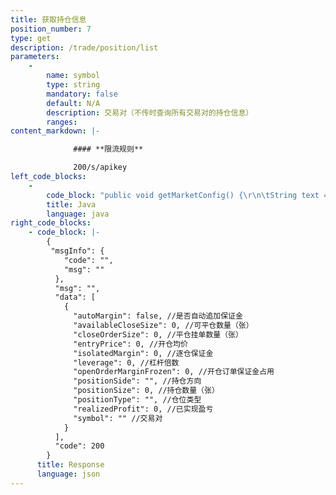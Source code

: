 ```yaml
---
title: 获取持仓信息
position_number: 7
type: get
description: /trade/position/list
parameters:
    -
        name: symbol
        type: string
        mandatory: false
        default: N/A
        description: 交易对（不传时查询所有交易对的持仓信息）
        ranges:
content_markdown: |-

              #### **限流规则**

              200/s/apikey
left_code_blocks:
    -
        code_block: "public void getMarketConfig() {\r\n\tString text = HttpUtil.get(URL + \"/data/api/user/v1/getMarketConfig\");\r\n\tSystem.out.println(text);\r\n}"
        title: Java
        language: java
right_code_blocks:
    - code_block: |-
        {
         "msgInfo": {
            "code": "",
            "msg": ""
          },
          "msg": "",
          "data": [
            {
              "autoMargin": false, //是否自动追加保证金
              "availableCloseSize": 0, //可平仓数量（张）
              "closeOrderSize": 0, //平仓挂单数量（张）
              "entryPrice": 0, //开仓均价
              "isolatedMargin": 0, //逐仓保证金
              "leverage": 0, //杠杆倍数
              "openOrderMarginFrozen": 0, //开仓订单保证金占用
              "positionSide": "", //持仓方向
              "positionSize": 0, //持仓数量（张）
              "positionType": "", //仓位类型
              "realizedProfit": 0, //已实现盈亏
              "symbol": "" //交易对
            }
          ],
          "code": 200
        }
      title: Response
      language: json
---
```

